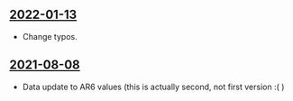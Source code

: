 ## [2022-01-13](https://github.com/faktaoklimatu/graphics/blob/2acf2063bdffda273243588364f8d840766d3778/data-visualization/climate-indicators/world/global-warming-dependency-on-decarbonisation/cs-souvislost-emise-otepleni.ai)

- Change typos.

## [2021-08-08](https://github.com/faktaoklimatu/graphics/blob/ca2b010cb7087d35123469fb66f7718d9ba475cb/data-visualization/climate-indicators/world/global-warming-dependency-on-decarbonisation/cs-souvislost-emise.otepleni.ai)

- Data update to AR6 values (this is actually second, not first version :( )


